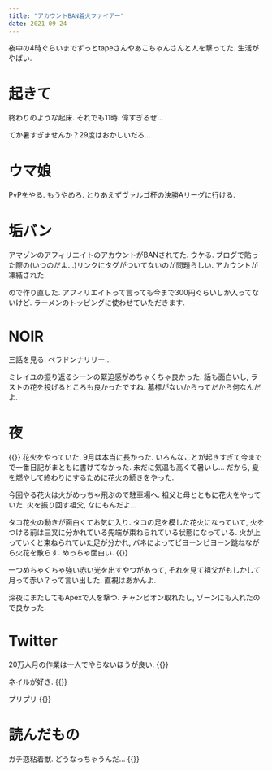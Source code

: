 ```yaml
---
title: "アカウントBAN着火ファイアー"
date: 2021-09-24
---
```


夜中の4時ぐらいまでずっとtapeさんやあこちゃんさんと人を撃ってた. 生活がやばい.

# 起きて
終わりのような起床. それでも11時. 偉すぎるぜ...

てか暑すぎませんか？29度はおかしいだろ...

# ウマ娘
PvPをやる. もうやめろ. とりあえずヴァルゴ杯の決勝Aリーグに行ける.

# 垢バン
アマゾンのアフィリエイトのアカウントがBANされてた. ウケる. ブログで貼った際の(いつのだよ...)リンクにタグがついてないのが問題らしい. アカウントが凍結された.

ので作り直した. アフィリエイトって言っても今まで300円ぐらいしか入ってないけど. ラーメンのトッピングに使わせていただきます.

# NOIR
三話を見る. ベラドンナリリー...

ミレイユの振り返るシーンの緊迫感がめちゃくちゃ良かった. 話も面白いし, ラストの花を投げるところも良かったですね. 墓標がないからってだから何なんだよ.

# 夜
{{<tweet user="dango_bot" id="1441380083785031681">}}
花火をやっていた. 9月は本当に長かった. いろんなことが起きすぎて今までで一番日記がまともに書けてなかった. 未だに気温も高くて暑いし...
だから, 夏を燃やして終わりにするために花火の続きをやった.

今回やる花火は火がめっちゃ飛ぶので駐車場へ. 祖父と母とともに花火をやっていた. 火を振り回す祖父, なにもんだよ...

タコ花火の動きが面白くてお気に入り. タコの足を模した花火になっていて, 火をつける前は三叉に分かれている先端が束ねられている状態になっている. 火が上っていくと束ねられていた足が分かれ, バネによってビヨーンビヨーン跳ねながら火花を散らす. めっちゃ面白い.
{{<tweet user="dango_bot" id="1441387262520877063">}}

一つめちゃくちゃ強い赤い光を出すやつがあって, それを見て祖父がもしかして月って赤い？って言い出した. 直視はあかんよ.

深夜にまたしてもApexで人を撃つ. チャンピオン取れたし, ゾーンにも入れたので良かった.

# Twitter

20万人月の作業は一人でやらないほうが良い.
{{<tweet user="dango_bot" id="1441076803276210176">}}

ネイルが好き.
{{<tweet user="dango_bot" id="1441367972812001286">}}

プリプリ
{{<tweet user="dango_bot" id="1441407195984261139">}}
# 読んだもの
ガチ恋粘着獣. どうなっちゃうんだ...
{{<tweet user="dango_bot" id="1441236440428412934">}}

